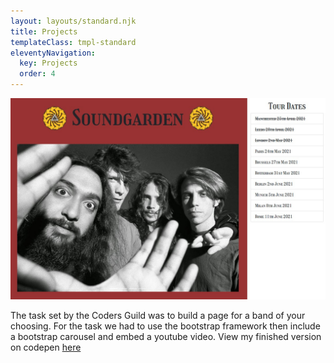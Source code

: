 ```yaml
---
layout: layouts/standard.njk
title: Projects
templateClass: tmpl-standard
eleventyNavigation:
  key: Projects
  order: 4
---
```



<div class="project-container">
  <img src="/img/soundgarden-page-promo.jpg">
  
  <p>
  The task set by the Coders Guild was to build a page for a band of your choosing. For the task we had to use the 
  bootstrap framework then include a bootstrap carousel and embed a youtube video. View my finished version on codepen <a href="https://codepen.io/ThomasAlexMann/full/MWpJOgE" target="_blank">here</a> 
  </p>
</div>
